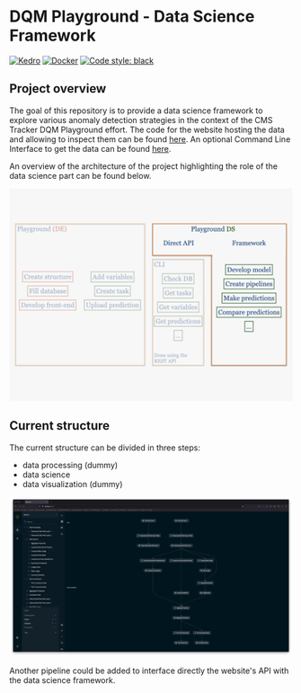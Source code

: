 # DQM Playground - Data Science Framework

[![Kedro](https://github.com/XavierAtCERN/dqm-playground-ds/actions/workflows/kedro.yml/badge.svg)](https://github.com/XavierAtCERN/dqm-playground-ds/actions/workflows/kedro.yml)
[![Docker](https://github.com/XavierAtCERN/dqm-playground-ds/actions/workflows/build-and-publish.yml/badge.svg)](https://github.com/XavierAtCERN/dqm-playground-ds/actions/workflows/build-and-publish.yml)
[![Code style: black](https://img.shields.io/badge/code%20style-black-000000.svg)](https://github.com/psf/black)

## Project overview

The goal of this repository is to provide a data science framework to explore various anomaly detection strategies in the context of the CMS Tracker DQM Playground effort. The code for the website hosting the data and allowing to inspect them can be found [here](https://github.com/CMSTrackerDPG/MLplayground). An optional Command Line Interface to get the data can be found [here](https://github.com/XavierAtCERN/dqm-playground-cli).

An overview of the architecture of the project highlighting the role of the data science part can be found below.

![Architecture of the project](./images/DataScience.jpeg?raw=true "Architecture of the project")

## Current structure

The current structure can be divided in three steps:
- data processing (dummy)
- data science
- data visualization (dummy)

![Current structure](./images/kedro_current_pipeline_3.png?raw=true "Current structure")

Another pipeline could be added to interface directly the website's API with the data science framework.
